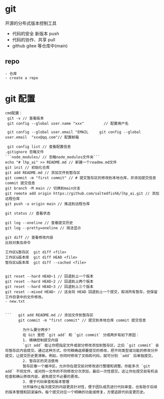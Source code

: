 # git

开源的分布式版本控制工具
- 代码的安全 新版本 push
- 代码的协作、共享 pull
- github gitee 等仓库中(main) 

## repo
    - 仓库
    - create a repo
# git 配置
    cmd配置：
     git -v // 查看版本 
     git config --global user.name "xxx"         // 配置用户名

     git config --global user.email "EMAIL     git config --global user.email  "xxx@qq.com"// 配置邮箱

     git config list // 查看配置信息
    .gitignore 忽略文件
    ```node_modules/ // 忽略node_modules文件夹```
    echo "# lhp_ai" >> README.md // 新建一个readme.md文件
    git init // 初始化仓库
    git add README.md // 添加文件到暂存区
    git commit -m "first commit" // # 提交暂存区的修改到本地仓库，并添加提交信息 commit 提交信息
    git branch -M main // 切换到main分支    
    git remote add origin https://github.com/saltedfish6/lhp_ai.git // 添加远程仓库
    git push -u origin main // 推送到远程仓库

    git status // 查看状态

    git log --oneline // 查看提交历史
    git log --pretty=oneline // 简洁显示

    git diff // 查看修改内容
    比较对象及命令

    工作区&暂存区  git diff <file>
    工作区&版本库  git diff HEAD <file>
    暂存区&版本库  git diff --cached <file>


    git reset --hard HEAD~1 // 回退到上一个版本
    git reset --hard HEAD~2 // 回退到上两个版本
    git reset --hard HEAD~3 // 回退到上三个版本
    git reset --mixed HEAD~ // 这会将 HEAD 回退到上一个提交，取消所有暂存，但保留工作目录中的文件修改。
    - new.txt
    

    ```   git add README.md // 添加文件到暂存区
          git commit -m "first commit" // 提交到本地仓库 commit 提交信息

            为什么要分两步?
            在 Git 里把 `git add` 和 `git commit` 分成两步有如下原因：
            1. 精确控制提交内容
            `git add` 能让你把指定文件或部分修改添加到暂存区，之后 `git commit` 会将暂存区内容提交。通过这种方式，你可精确选择要提交的修改，把不同类型或功能的修改分开提交，让提交历史更清晰。例如，你同时修改了文档和代码，就可分别 `add` 后单独提交。
            2. 暂存区的灵活使用
            暂存区像一个缓冲区，允许你在提交前对修改进行整理和调整。你能多次 `git add` 不同文件，或对同一文件的不同修改分次添加，最后一次性提交。这让你在提交前有机会检查和确认修改内容，避免提交不必要的更改。
            3. 便于代码审查和版本管理
            分开操作让每次提交的内容更具针对性，便于团队成员进行代码审查，也有助于后续的版本管理和回滚操作。每个提交对应一个明确的功能或修复，方便追踪代码变更历史。

